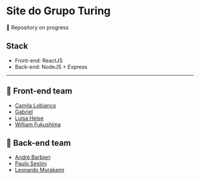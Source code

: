 # Site do Grupo Turing
:construction: Repository on progress
## Stack
- Front-end: ReactJS
- Back-end: NodeJS + Express
---
## :art: Front-end team
- [Camila Lobianco](https://github.com/camilalobianco)
- [Gabriel](https://github.com/Gbecdox)
- [Luísa Heise](https://github.com/luisaheise)
- [William Fukushima](https://github.com/williamfukushima)
## :wrench: Back-end team
- [André Barbieri](https://github.com/andrebarbs13)
- [Paulo Sestini](https://github.com/paulosestini)
- [Leonardo Murakami](https://github.com/leonardomurakami)
